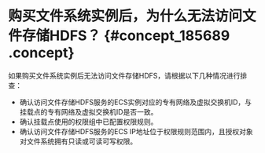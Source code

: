 # 购买文件系统实例后，为什么无法访问文件存储HDFS？ {#concept_185689 .concept}

如果购买文件系统实例后无法访问文件存储HDFS，请根据以下几种情况进行排查：

-   确认访问文件存储HDFS服务的ECS实例对应的专有网络及虚拟交换机ID，与挂载点的专有网络及虚拟交换机ID是否一致。
-   确认挂载点使用的权限组中已配置权限规则。
-   确认访问文件存储HDFS服务的ECS IP地址位于权限规则范围内，且授权对象对文件系统拥有只读或可读可写权限。

